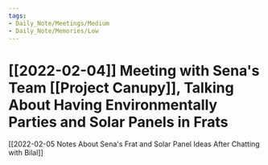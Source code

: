 ```yaml
---
tags:
- Daily_Note/Meetings/Medium
- Daily_Note/Memories/Low
---
```


# [[2022-02-04]] Meeting with Sena's Team [[Project Canupy]], Talking About Having Environmentally Parties and Solar Panels in Frats

 

[[2022-02-05 Notes About Sena's Frat and Solar Panel Ideas After Chatting with Bilal]]